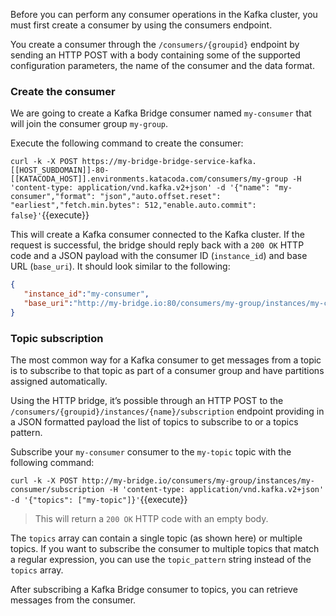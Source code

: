 Before you can perform any consumer operations in the Kafka cluster, you must first create a consumer by using the consumers endpoint.

You create a consumer through the `/consumers/{groupid}` endpoint by sending an HTTP POST with a body containing some of the supported configuration parameters, the name of the consumer and the data format.

### Create the consumer

We are going to create a Kafka Bridge consumer named `my-consumer` that will join the consumer group `my-group`.

Execute the following command to create the consumer:

``curl -k -X POST https://my-bridge-bridge-service-kafka.[[HOST_SUBDOMAIN]]-80-[[KATACODA_HOST]].environments.katacoda.com/consumers/my-group -H 'content-type: application/vnd.kafka.v2+json' -d '{"name": "my-consumer","format": "json","auto.offset.reset": "earliest","fetch.min.bytes": 512,"enable.auto.commit": false}'``{{execute}}

This will create a Kafka consumer connected to the Kafka cluster. If the request is successful, the bridge should reply back with a `200 OK` HTTP code and a JSON payload with the consumer ID (`instance_id`) and base URL (`base_uri`). It should look similar to the following:

```json
{
   "instance_id":"my-consumer",
   "base_uri":"http://my-bridge.io:80/consumers/my-group/instances/my-consumer"
}
```

### Topic subscription

The most common way for a Kafka consumer to get messages from a topic is to subscribe to that topic as part of a consumer group and have partitions assigned automatically.

Using the HTTP bridge, it’s possible through an HTTP POST to the `/consumers/{groupid}/instances/{name}/subscription` endpoint providing in a JSON formatted payload the list of topics to subscribe to or a topics pattern.

Subscribe your `my-consumer` consumer to the `my-topic` topic with the following command:

``curl -k -X POST http://my-bridge.io/consumers/my-group/instances/my-consumer/subscription -H 'content-type: application/vnd.kafka.v2+json' -d '{"topics": ["my-topic"]}'``{{execute}}

>This will return a `200 OK` HTTP code with an empty body.

The `topics` array can contain a single topic (as shown here) or multiple topics. If you want to subscribe the consumer to multiple topics that match a regular expression, you can use the `topic_pattern` string instead of the `topics` array.

After subscribing a Kafka Bridge consumer to topics, you can retrieve messages from the consumer.
